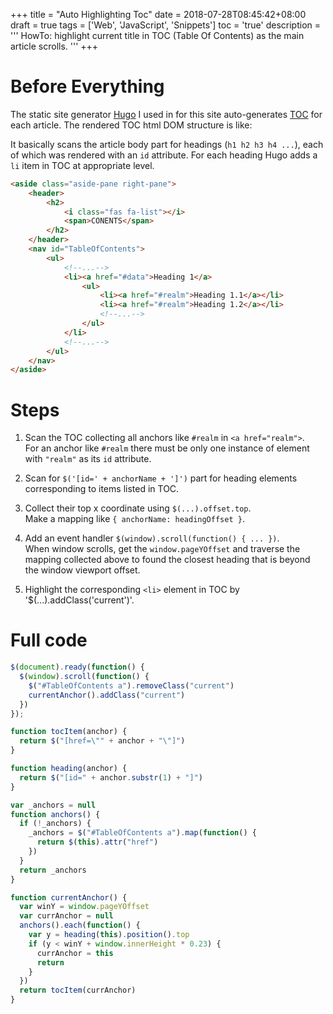 +++
title       = "Auto Highlighting Toc"
date        = 2018-07-28T08:45:42+08:00
draft       = true
tags        = ['Web', 'JavaScript', 'Snippets']
toc         = 'true'
description = '''
HowTo: highlight current title in TOC (Table Of Contents) as the main article
scrolls.
'''
+++

# Before Everything

The static site generator [Hugo] I used in for this site auto-generates [TOC]
for each article. The rendered TOC html DOM structure is like:

It basically scans the article body part for headings (`h1 h2 h3 h4 ...`), each
of which was rendered with an `id` attribute. For each heading Hugo adds a `li`
item in TOC at appropriate level.

```html
<aside class="aside-pane right-pane">
    <header>
        <h2>
            <i class="fas fa-list"></i>
            <span>CONENTS</span>
        </h2>
    </header>
    <nav id="TableOfContents">
        <ul>
            <!--...-->
            <li><a href="#data">Heading 1</a>
                <ul>
                    <li><a href="#realm">Heading 1.1</a></li>
                    <li><a href="#realm">Heading 1.2</a></li>
                    <!--...-->
                </ul>
            </li>
            <!--...-->
        </ul>
    </nav>
</aside>
```

# Steps

1. Scan the TOC collecting all anchors like `#realm` in `<a href="realm">`.  
   For an anchor like `#realm` there must be only one instance of element with
   `"realm"` as its `id` attribute.

1. Scan for `$('[id=' + anchorName + ']')` part for heading elements
   corresponding to items listed in TOC.

1. Collect their top x coordinate using `$(...).offset.top`.  
   Make a mapping like `{ anchorName: headingOffset }`.

1. Add an event handler `$(window).scroll(function() { ... })`.  
   When window scrolls, get the `window.pageYOffset` and traverse the mapping
   collected above to found the closest heading that is beyond the window
   viewport offset.

1. Highlight the corresponding `<li>` element in TOC by
   '$(...).addClass('current')'.

# Full code

```javascript
$(document).ready(function() {
  $(window).scroll(function() {
    $("#TableOfContents a").removeClass("current")
    currentAnchor().addClass("current")
  })
});

function tocItem(anchor) {
  return $("[href=\"" + anchor + "\"]")
}

function heading(anchor) {
  return $("[id=" + anchor.substr(1) + "]")
}

var _anchors = null
function anchors() {
  if (!_anchors) {
    _anchors = $("#TableOfContents a").map(function() {
      return $(this).attr("href")
    })
  }
  return _anchors
}

function currentAnchor() {
  var winY = window.pageYOffset
  var currAnchor = null
  anchors().each(function() {
    var y = heading(this).position().top
    if (y < winY + window.innerHeight * 0.23) {
      currAnchor = this
      return
    }
  })
  return tocItem(currAnchor)
}
```

[TOC]: https://en.wikipedia.org/wiki/Table_of_contents
[Hugo]: http://gohugo.io
